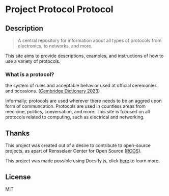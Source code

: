 # Project Protocol Protocol

## Description

> A central repository for information about all types of protocols from electronics, to networks, and more.

This site aims to provide descriptions, examples, and instructions of how to use a variety of protocols.

### What is a protocol?

the system of rules and acceptable behavior used at official ceremonies and occasions. ([Cambridge Dictionary 2023](https://dictionary.cambridge.org/us/dictionary/english/protocol))

Informally; protocols are used wherever there needs to be an aggred upon form of communcation. Protocols are used in countless areas from medicine, politics, conversation, and more. This site is focused on all protocols related to computing, such as electrical and networking.  

## Thanks

This project was created out of a desire to contribute to open-source projects, as apart of Rensselaer Center for Open Source ([RCOS](https://rcos.io/)).

This project was made possible using Docsify.js, click [here](https://github.com/docsifyjs/docsify/) to learn more.

## License

MIT